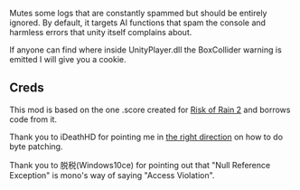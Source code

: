 Mutes some logs that are constantly spammed but should be entirely ignored. By default, it targets AI functions that spam the console and harmless errors that unity itself complains about.

If anyone can find where inside UnityPlayer.dll the BoxCollider warning is emitted I will give you a cookie.

## Creds
This mod is based on the one .score created for [Risk of Rain 2](https://thunderstore.io/package/score/LogMute/) and borrows code from it.

Thank you to iDeathHD for pointing me in [the right direction](https://github.com/risk-of-thunder/RoR2BepInExPack/blob/dlc2/RoR2BepInExPack/UnityEngineHooks/FrankenMonoPrintStackOverflowException.cs) on how to do byte patching.

Thank you to 脱税(Windows10ce) for pointing out that "Null Reference Exception" is mono's way of saying "Access Violation".